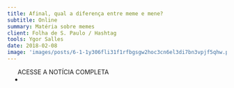 ```yaml
---
title: Afinal, qual a diferença entre meme e mene?
subtitle: Online
summary: Matéria sobre memes
client: Folha de S. Paulo / Hashtag
tools: Ygor Salles
date: 2018-02-08
image: 'images/posts/6-1-1y306fli31f1rfbgsgw2hoc3cn6el3di7bn3vpjf5qhw.png'
---
```




<div class="post__share"><ul class="share__list list-reset">ACESSE A NOTÍCIA COMPLETA<li class="share__item" style="margin-left: 10px"><a class="share__link share__facebook" style="background: #fa5657" href="http://hashtag.blogfolha.uol.com.br/2018/02/08/afinal-qual-a-diferenca-entre-meme-e-mene/" 
onclick=window.open(this.href, 'pop-up', 'left=20,top=20,width=500,height=500,toolbar=1,resizable=0'); return false;" title="Link" rel="nofollow"><i class="fa-solid fa-link"></i></a></li></ul></div>
<!-- <div class="gallery-box"><div class="gallery"><img src="/clipping/images/example-1.jpg" loading="lazy" alt="Project"><img src="/clipping/images/example-2.jpg" loading="lazy" alt="Project"></div><em>Gallery / <a href="https://www.freepik.com/" target="_blank">Freepic</a></em></div> -->